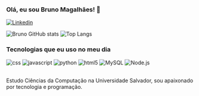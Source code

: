 ### Olá, eu sou Bruno Magalhães! 👋

[![Linkedin](https://img.shields.io/badge/LinkedIn-0077B5?style=for-the-badge&logo=linkedin&logoColor=white)](https://www.linkedin.com/in/bruno-magalhães-49322225a/)

![Bruno GitHub stats](https://github-readme-stats.vercel.app/api?username=BrunoM005&show_icons=true&theme=radical)
![Top Langs](https://github-readme-stats.vercel.app/api/top-langs/?username=BrunoM005&layout=compact)

### Tecnologias que eu uso no meu dia
<div style="display: inline_block">
  <img alt="css" src="https://img.shields.io/badge/CSS-239120?&style=for-the-badge&logo=css3&logoColor=white" />
  <img alt="javascript" src="https://img.shields.io/badge/JavaScript-F7DF1E?style=for-the-badge&logo=javascript&logoColor=black" />
  <img alt="python" src="https://img.shields.io/badge/Python-14354C?style=for-the-badge&logo=python&logoColor=white" />
  <img alt="html5" src="https://img.shields.io/badge/HTML5-E34F26?style=for-the-badge&logo=html5&logoColor=white" />
  <img alt="MySQL" src="https://img.shields.io/badge/MySQL-00000F?style=for-the-badge&logo=mysql&logoColor=white"/>
  <img alt="Node.js" src="https://img.shields.io/badge/Node.js-43853D?style=for-the-badge&logo=node.js&logoColor=white"/>
  </div><br/>

  Estudo Ciências da Computação na Universidade Salvador, sou apaixonado por tecnologia e programação.
  
